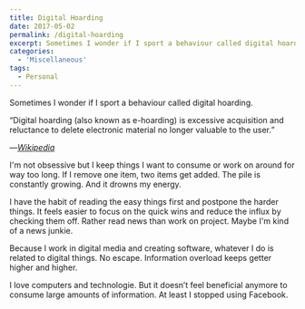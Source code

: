 ```yaml
---
title: Digital Hoarding
date: 2017-05-02
permalink: /digital-hoarding
excerpt: Sometimes I wonder if I sport a behaviour called digital hoarding.
categories:
  - 'Miscellaneous'
tags:
  - Personal
---
```

Sometimes I wonder if I sport a behaviour called digital hoarding.

<q>Digital hoarding (also known as e-hoarding) is excessive acquisition and reluctance to delete electronic material no longer valuable to the user.</q>

—<cite>[Wikipedia](https://en.wikipedia.org/wiki/Digital_hoarding)</cite>

I'm not obsessive but I keep things I want to consume or work on around for way too long. If I remove one item, two items get added. The pile is constantly growing. And it drowns my energy.

I have the habit of reading the easy things first and postpone the harder things. It feels easier to focus on the quick wins and reduce the influx by checking them off. Rather read news than work on project. Maybe I'm kind of a news junkie.

Because I work in digital media and creating software, whatever I do is related to digital things. No escape. Information overload keeps getter higher and higher.

I love computers and technologie. But it doesn’t feel beneficial anymore to consume large amounts of information. At least I stopped using Facebook.